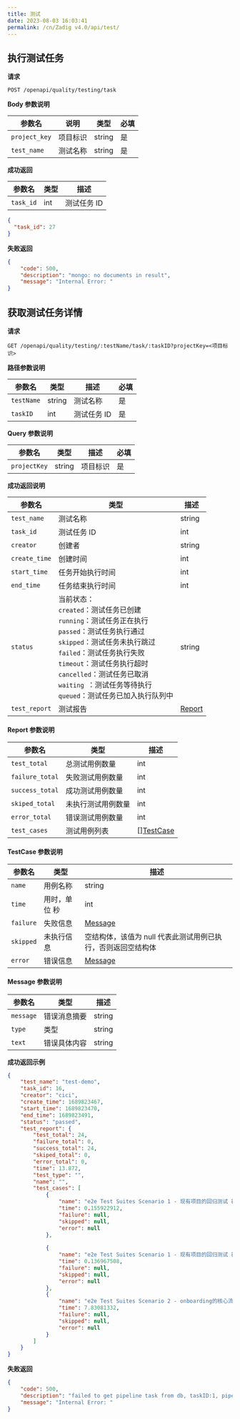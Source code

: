 ```yaml
---
title: 测试
date: 2023-08-03 16:03:41
permalink: /cn/Zadig v4.0/api/test/
---
```


## 执行测试任务

**请求**

```
POST /openapi/quality/testing/task
```

**Body 参数说明**

| 参数名        | 说明     | 类型   | 必填 |
| ------------- | -------- | ------ | ---- |
| `project_key` | 项目标识 | string | 是   |
| `test_name`   | 测试名称 | string | 是   |

**成功返回**

| 参数名    | 类型 | 描述        |
| --------- | ---- | ----------- |
| `task_id` | int  | 测试任务 ID |

```json
{
  "task_id": 27
}
```

**失败返回**

```json
{
    "code": 500,
    "description": "mongo: no documents in result",
    "message": "Internal Error: "
}
```



## 获取测试任务详情

**请求**

```
GET /openapi/quality/testing/:testName/task/:taskID?projectKey=<项目标识>
```

**路径参数说明**

| 参数名     | 类型   | 描述        | 必填 |
| ---------- | ------ | ----------- | ---- |
| `testName` | string | 测试名称    | 是   |
| `taskID`   | int    | 测试任务 ID | 是   |

**Query 参数说明**

| 参数名       | 类型   | 描述     | 必填 |
| ------------ | ------ | -------- | ---- |
| `projectKey` | string | 项目标识 | 是   |

**成功返回说明**

| 参数名        | 类型                                                         | 描述              |
| ------------- | ------------------------------------------------------------ | ----------------- |
| `test_name`   | 测试名称                                                     | string            |
| `task_id`     | 测试任务 ID                                                  | int               |
| `creator`     | 创建者                                                       | string            |
| `create_time` | 创建时间                                                     | int               |
| `start_time`  | 任务开始执行时间                                             | int               |
| `end_time`    | 任务结束执行时间                                             | int               |
| `status `     | 当前状态：<br /> `created`：测试任务已创建<br />`running`：测试任务正在执行<br />`passed`：测试任务执行通过<br />`skipped`：测试任务未执行跳过<br />`failed`：测试任务执行失败<br />`timeout`：测试任务执行超时<br />`cancelled`：测试任务已取消<br />`waiting `：测试任务等待执行<br />`queued`：测试任务已加入执行队列中 | string            |
| `test_report` | 测试报告                                                     | [Report](#report) |

<h4 id="report">Report 参数说明</h4>

| 参数名          | 类型               | 描述                     |
| --------------- | ------------------ | ------------------------ |
| `test_total`    | 总测试用例数量     | int                      |
| `failure_total` | 失败测试用例数量   | int                      |
| `success_total` | 成功测试用例数量   | int                      |
| `skiped_total`  | 未执行测试用例数量 | int                      |
| `error_total`   | 错误测试用例数量   | int                      |
| `test_cases`    | 测试用例列表       | [][TestCase](#test_case) |

<h4 id="test_case">TestCase 参数说明</h4>

| 参数名    | 类型          | 描述                                                         |
| --------- | ------------- | ------------------------------------------------------------ |
| `name`    | 用例名称      | string                                                       |
| `time`    | 用时，单位 秒 | int                                                          |
| `failure` | 失败信息      | [Message](#message)                                          |
| `skipped` | 未执行信息    | 空结构体，该值为 null 代表此测试用例已执行，否则返回空结构体 |
| `error`   | 错误信息      | [Message](#message)                                          |

<h4 id="message">Message 参数说明</h4>

| 参数名    | 类型         | 描述   |
| --------- | ------------ | ------ |
| `message` | 错误消息摘要 | string |
| `type`    | 类型         | string |
| `text`    | 错误具体内容 | string |

**成功返回示例**

```json
{
    "test_name": "test-demo",
    "task_id": 16,
    "creator": "cici",
    "create_time": 1689823467,
    "start_time": 1689823470,
    "end_time": 1689823491,
    "status": "passed",
    "test_report": {
        "test_total": 24,
        "failure_total": 0,
        "success_total": 24,
        "skiped_total": 0,
        "error_total": 0,
        "time": 13.872,
        "test_type": "",
        "name": "",
        "test_cases": [
            {
                "name": "e2e Test Suites Scenario 1 - 现有项目的回归测试 被测试环境中存在一个叫做voting的项目 可以查看环境",
                "time": 0.155922912,
                "failure": null,
                "skipped": null,
                "error": null
            },
            
            {
                "name": "e2e Test Suites Scenario 1 - 现有项目的回归测试 被测试环境中存在一个叫做voting的项目 可以查看Voting项目信息",
                "time": 0.136967508,
                "failure": null,
                "skipped": null,
                "error": null
            },
            {
                "name": "e2e Test Suites Scenario 2 - onboarding的核心流程 经过系统的onboarding流程，自动生成了环境和一些工作流 成功的自动创建了环境和工作流，工作流可以被触发",
                "time": 7.83081332,
                "failure": null,
                "skipped": null,
                "error": null
            }
        ]
    }
}
```

**失败返回**

```json
{
    "code": 500,
    "description": "failed to get pipeline task from db, taskID:1, pipelineName:tt-job, err: mongo: no documents in result",
    "message": "Internal Error: "
}
```

